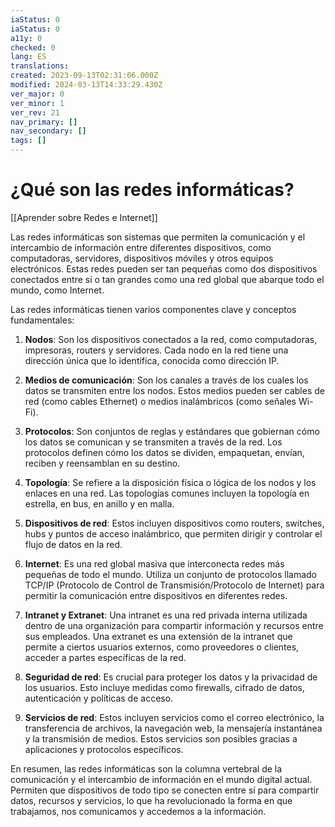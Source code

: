 ```yaml
---
iaStatus: 0
iaStatus: 0
a11y: 0
checked: 0
lang: ES
translations: 
created: 2023-09-13T02:31:06.000Z
modified: 2024-03-13T14:33:29.430Z
ver_major: 0
ver_minor: 1
ver_rev: 21
nav_primary: []
nav_secondary: []
tags: []
---
```

# ¿Qué son las redes informáticas?

[[Aprender sobre Redes e Internet]]

Las redes informáticas son sistemas que permiten la comunicación y el intercambio de información entre diferentes dispositivos, como computadoras, servidores, dispositivos móviles y otros equipos electrónicos. Estas redes pueden ser tan pequeñas como dos dispositivos conectados entre sí o tan grandes como una red global que abarque todo el mundo, como Internet.

Las redes informáticas tienen varios componentes clave y conceptos fundamentales:

1. **Nodos**: Son los dispositivos conectados a la red, como computadoras, impresoras, routers y servidores. Cada nodo en la red tiene una dirección única que lo identifica, conocida como dirección IP.
    
2. **Medios de comunicación**: Son los canales a través de los cuales los datos se transmiten entre los nodos. Estos medios pueden ser cables de red (como cables Ethernet) o medios inalámbricos (como señales Wi-Fi).
    
3. **Protocolos**: Son conjuntos de reglas y estándares que gobiernan cómo los datos se comunican y se transmiten a través de la red. Los protocolos definen cómo los datos se dividen, empaquetan, envían, reciben y reensamblan en su destino.
    
4. **Topología**: Se refiere a la disposición física o lógica de los nodos y los enlaces en una red. Las topologías comunes incluyen la topología en estrella, en bus, en anillo y en malla.
    
5. **Dispositivos de red**: Estos incluyen dispositivos como routers, switches, hubs y puntos de acceso inalámbrico, que permiten dirigir y controlar el flujo de datos en la red.
    
6. **Internet**: Es una red global masiva que interconecta redes más pequeñas de todo el mundo. Utiliza un conjunto de protocolos llamado TCP/IP (Protocolo de Control de Transmisión/Protocolo de Internet) para permitir la comunicación entre dispositivos en diferentes redes.
    
7. **Intranet y Extranet**: Una intranet es una red privada interna utilizada dentro de una organización para compartir información y recursos entre sus empleados. Una extranet es una extensión de la intranet que permite a ciertos usuarios externos, como proveedores o clientes, acceder a partes específicas de la red.
    
8. **Seguridad de red**: Es crucial para proteger los datos y la privacidad de los usuarios. Esto incluye medidas como firewalls, cifrado de datos, autenticación y políticas de acceso.
    
9. **Servicios de red**: Estos incluyen servicios como el correo electrónico, la transferencia de archivos, la navegación web, la mensajería instantánea y la transmisión de medios. Estos servicios son posibles gracias a aplicaciones y protocolos específicos.
    

En resumen, las redes informáticas son la columna vertebral de la comunicación y el intercambio de información en el mundo digital actual. Permiten que dispositivos de todo tipo se conecten entre sí para compartir datos, recursos y servicios, lo que ha revolucionado la forma en que trabajamos, nos comunicamos y accedemos a la información.